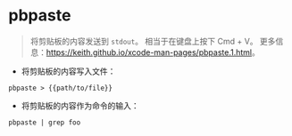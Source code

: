 # pbpaste

> 将剪贴板的内容发送到 `stdout`。
> 相当于在键盘上按下 Cmd + V。
> 更多信息：<https://keith.github.io/xcode-man-pages/pbpaste.1.html>。

- 将剪贴板的内容写入文件：

`pbpaste > {{path/to/file}}`

- 将剪贴板的内容作为命令的输入：

`pbpaste | grep foo`